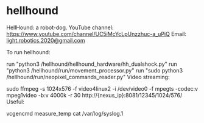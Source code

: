# hellhound

HellHound: a robot-dog.
YouTube channel: https://www.youtube.com/channel/UC5iMcYcLpUnzzhuc-a_uPiQ
Email: light.robotics.2020@gmail.com

To run hellhound:

run "python3 /hellhound/hellhound_hardware/hh_dualshock.py"
run "python3 /hellhound/run/movement_processor.py"
run "sudo python3 /hellhound/run/neopixel_commands_reader.py"
Video streaming:

sudo ffmpeg -s 1024x576 -f video4linux2 -i /dev/video0 -f mpegts -codec:v mpeg1video -b:v 4000k -r 30 http://{nexus_ip}:8081/12345/1024/576/
Useful:

vcgencmd measure_temp
cat /var/log/syslog.1